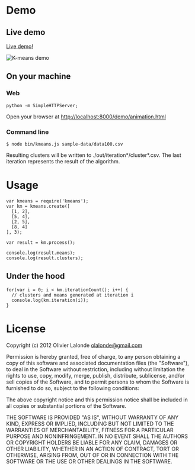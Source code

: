 # Demo #

## Live demo ##

[Live demo!](http://olalonde.github.com/kmeans.js/)

![K-means demo](http://dl.dropbox.com/u/3750008/Screenshots/1.png)

## On your machine ##

### Web ###

    python -m SimpleHTTPServer;

Open your browser at
[http://localhost:8000/demo/animation.html](http://localhost:8000/demo/animation.html)

### Command line ####

    $ node bin/kmeans.js sample-data/data100.csv  

Resulting clusters will be written to ./out/iteration\*/cluster\*.csv. The last iteration represents the result of the algorithm.

# Usage #

    var kmeans = require('kmeans');
    var km = kmeans.create([
      [1, 2],
      [5, 4],
      [2, 5],
      [8, 4]
    ], 3);

    var result = km.process();

    console.log(result.means);
    console.log(result.clusters);

## Under the hood ##

    for(var i = 0; i < km.iterationCount(); i++) {
      // clusters and means generated at iteration i
      console.log(km.iteration(i));
    }

# License #

Copyright (c) 2012 Olivier Lalonde <olalonde@gmail.com>

Permission is hereby granted, free of charge, to any person obtaining a
copy of this software and associated documentation files (the
"Software"), to deal in the Software without restriction, including
without limitation the rights to use, copy, modify, merge, publish,
distribute, sublicense, and/or sell copies of the Software, and to
permit persons to whom the Software is furnished to do so, subject to
the following conditions:

The above copyright notice and this permission notice shall be included
in all copies or substantial portions of the Software.

THE SOFTWARE IS PROVIDED "AS IS", WITHOUT WARRANTY OF ANY KIND, EXPRESS
OR IMPLIED, INCLUDING BUT NOT LIMITED TO THE WARRANTIES OF
MERCHANTABILITY, FITNESS FOR A PARTICULAR PURPOSE AND NONINFRINGEMENT.
IN NO EVENT SHALL THE AUTHORS OR COPYRIGHT HOLDERS BE LIABLE FOR ANY
CLAIM, DAMAGES OR OTHER LIABILITY, WHETHER IN AN ACTION OF CONTRACT,
TORT OR OTHERWISE, ARISING FROM, OUT OF OR IN CONNECTION WITH THE
SOFTWARE OR THE USE OR OTHER DEALINGS IN THE SOFTWARE.
